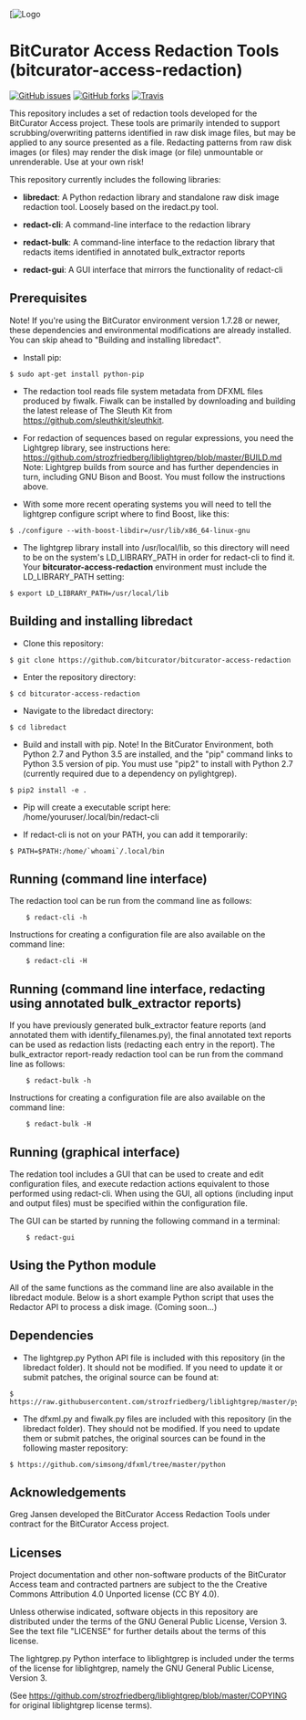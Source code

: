 [![Logo](https://wiki.bitcurator.net/downloads/BitCurator-400px.png)

# BitCurator Access Redaction Tools (bitcurator-access-redaction)

[![GitHub issues](https://img.shields.io/github/issues/bitcurator/bitcurator-access-redaction.svg)](https://github.com/bitcurator/bitcurator-access-redaction/issues)
[![GitHub forks](https://img.shields.io/github/forks/bitcurator/bitcurator-access-redaction.svg)](https://github.com/bitcurator/bitcurator-access-redaction/network)
[![Travis](https://img.shields.io/travis/BitCurator/bitcurator-access-redaction.svg)](https://travis-ci.org/BitCurator/bitcurator-access-redaction)

This repository includes a set of redaction tools developed for the BitCurator Access project. These tools are primarily intended to support scrubbing/overwriting patterns identified in raw disk image files, but may be applied to any source presented as a file. Redacting patterns from raw disk images (or files) may render the disk image (or file) unmountable or unrenderable. Use at your own risk!

This repository currently includes the following libraries:

* **libredact**: A Python redaction library and standalone raw disk image redaction tool. Loosely based on the iredact.py tool.

* **redact-cli**: A command-line interface to the redaction library
* **redact-bulk**: A command-line interface to the redaction library that redacts items identified in annotated bulk_extractor reports
* **redact-gui**: A GUI interface that mirrors the functionality of redact-cli

## Prerequisites

Note! If you're using the BitCurator environment version 1.7.28 or newer, these dependencies and environmental modifications are already installed. You can skip ahead to "Building and installing libredact".

  * Install pip:
```shell
$ sudo apt-get install python-pip
```
  * The redaction tool reads file system metadata from DFXML files produced by fiwalk. Fiwalk can be installed by downloading and building the latest release of The Sleuth Kit from https://github.com/sleuthkit/sleuthkit.

  * For redaction of sequences based on regular expressions, you need the Lightgrep library, see instructions here:
https://github.com/strozfriedberg/liblightgrep/blob/master/BUILD.md
Note: Lightgrep builds from source and has further dependencies in turn, including GNU Bison and Boost. You must follow the instructions above.
  * With some more recent operating systems you will need to tell the lightgrep configure script where to find Boost, like this:
```shell
$ ./configure --with-boost-libdir=/usr/lib/x86_64-linux-gnu
```
  * The lightgrep library install into /usr/local/lib, so this directory will need to be on the system's LD_LIBRARY_PATH in order for redact-cli to find it. Your __bitcurator-access-redaction__ environment must include the LD_LIBRARY_PATH setting:
```shell
$ export LD_LIBRARY_PATH=/usr/local/lib
```

## Building and installing libredact

* Clone this repository:
```shell
$ git clone https://github.com/bitcurator/bitcurator-access-redaction
```
* Enter the repository directory:
```shell
$ cd bitcurator-access-redaction
```
* Navigate to the libredact directory:
```shell
$ cd libredact
```
* Build and install with pip. Note! In the BitCurator Environment, both Python 2.7 and Python 3.5 are installed, and the "pip" command links to Python 3.5 version of pip. You must use "pip2" to install with Python 2.7 (currently required due to a dependency on pylightgrep).
```shell
$ pip2 install -e .
```
* Pip will create a executable script here: /home/youruser/.local/bin/redact-cli

* If redact-cli is not on your PATH, you can add it temporarily:
```shell
$ PATH=$PATH:/home/`whoami`/.local/bin
```

## Running (command line interface)

The redaction tool can be run from the command line as follows:
```shell
    $ redact-cli -h
```
Instructions for creating a configuration file are also available on the command line:
```shell
    $ redact-cli -H
```
## Running (command line interface, redacting using annotated bulk_extractor reports)

If you have previously generated bulk_extractor feature reports (and annotated them with identify_filenames.py), the final annotated text reports can be used as redaction lists (redacting each entry in the report).  The bulk_extractor report-ready redaction tool can be run from the command line as follows:
```shell
    $ redact-bulk -h
```
Instructions for creating a configuration file are also available on the command line:
```shell
    $ redact-bulk -H
```

## Running (graphical interface)

The redation tool includes a GUI that can be used to create and edit configuration files, and execute redaction actions equivalent to those performed using redact-cli. When using the GUI, all options (including input and output files) must be specified within the configuration file.

The GUI can be started by running the following command in a terminal:
```shell
    $ redact-gui
```

## Using the Python module

All of the same functions as the command line are also available in the
libredact module. Below is a short example Python script that uses the
Redactor API to process a disk image. (Coming soon...)

## Dependencies

  * The lightgrep.py Python API file is included with this repository (in the libredact folder). It should not be modified. If you need to update it or submit patches, the original source can be found at:
```shell
$ https://raw.githubusercontent.com/strozfriedberg/liblightgrep/master/pylightgrep/lightgrep.py
```

  * The dfxml.py and fiwalk.py files are included with this repository (in the libredact folder). They should not be modified. If you need to update them or submit patches, the original sources can be found in the following master repository:
```shell
$ https://github.com/simsong/dfxml/tree/master/python
```

## Acknowledgements

Greg Jansen developed the BitCurator Access Redaction Tools under contract for the BitCurator Access project.

## Licenses

Project documentation and other non-software products of the BitCurator Access team and contracted partners are subject to the the Creative Commons Attribution 4.0 Unported license (CC BY 4.0).

Unless otherwise indicated, software objects in this repository are distributed under the terms of the GNU General Public License, Version 3. See the text file "LICENSE" for further details about the terms of this license.

The lightgrep.py Python interface to liblightgrep is included under the terms of the license for liblightgrep, namely the GNU General Public License, Version 3. 

(See https://github.com/strozfriedberg/liblightgrep/blob/master/COPYING for original liblightgrep license terms).

